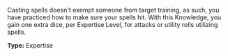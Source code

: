 Casting spells doesn't exempt someone from target training, as such, you have practiced how to make sure your spells hit. With this Knowledge, you gain one extra dice, per Expertise Level, for attacks or utility rolls utilizing spells.

__Type:__ Expertise